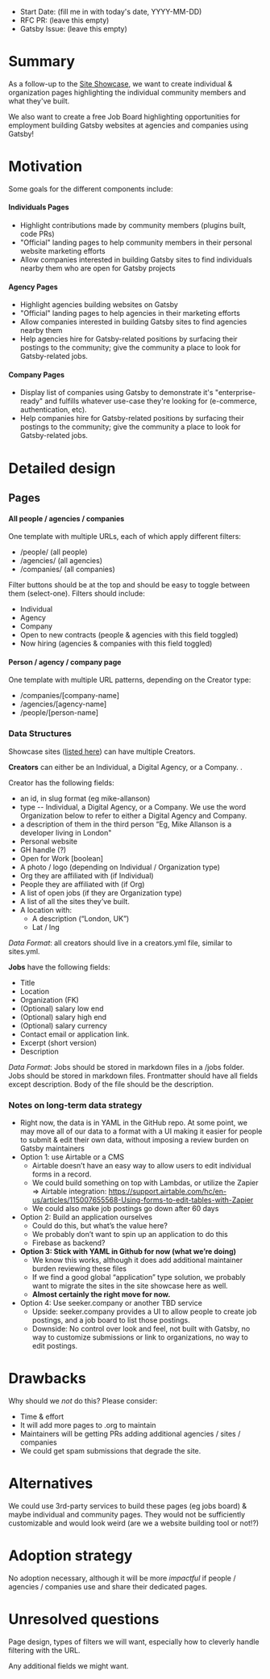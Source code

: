 - Start Date: (fill me in with today's date, YYYY-MM-DD)
- RFC PR: (leave this empty)
- Gatsby Issue: (leave this empty)

# Summary

As a follow-up to the [Site Showcase](https://next.gatsbyjs.org/showcase/), we want to create individual & organization pages highlighting the individual community members and what they've built. 

We also want to create a free Job Board highlighting opportunities for employment building Gatsby websites at agencies and companies using Gatsby!

# Motivation

Some goals for the different components include:

#### Individuals Pages
* Highlight contributions made by community members (plugins built, code PRs)
* "Official" landing pages to help community members in their personal website marketing efforts
* Allow companies interested in building Gatsby sites to find individuals nearby them who are open for Gatsby projects

#### Agency Pages
* Highlight agencies building websites on Gatsby
* "Official" landing pages to help agencies in their marketing efforts
* Allow companies interested in building Gatsby sites to find agencies nearby them
* Help agencies hire for Gatsby-related positions by surfacing their postings to the community; give the community a place to look for Gatsby-related jobs.

#### Company Pages
* Display list of companies using Gatsby to demonstrate it's "enterprise-ready" and fulfills whatever use-case they're looking for (e-commerce, authentication, etc). 
* Help companies hire for Gatsby-related positions by surfacing their postings to the community; give the community a place to look for Gatsby-related jobs.

# Detailed design

## Pages

#### All people / agencies / companies

One template with multiple URLs, each of which apply different filters:
  * /people/ (all people)
  * /agencies/ (all agencies)
  * /companies/ (all companies)

Filter buttons should be at the top and should be easy to toggle between them (select-one). Filters should include:
  * Individual 
  * Agency 
  * Company
  * Open to new contracts (people & agencies with this field toggled)
  * Now hiring (agencies & companies with this field toggled)

#### Person / agency / company page

One template with multiple URL patterns, depending on the Creator type:
  * /companies/[company-name]
  * /agencies/[agency-name]
  * /people/[person-name]


### Data Structures

Showcase sites ([listed here](https://github.com/gatsbyjs/gatsby/blob/master/docs/sites.yml)) can have multiple Creators.

**Creators** can either be an Individual, a Digital Agency, or a Company. . 

Creator has the following fields:
* an id, in slug format (eg mike-allanson)
* type -- Individual, a Digital Agency, or a Company. We use the word Organization below to refer to either a Digital Agency and Company.
* a description of them in the third person “Eg, Mike Allanson is a developer living in London"
* Personal website
* GH handle (?)
* Open for Work [boolean]
* A photo / logo (depending on Individual / Organization type)
* Org they are affiliated with (if Individual)
* People they are affiliated with (if Org)
* A list of open jobs (if they are Organization type)
* A list of all the sites they’ve built.
* A location with:
    * A description (“London, UK”)
    * Lat / lng

_Data Format_: all creators should live in a creators.yml file, similar to sites.yml.

**Jobs** have the following fields:
* Title
* Location
* Organization (FK)
* (Optional) salary low end
* (Optional) salary high end
* (Optional) salary currency
* Contact email or application link. 
* Excerpt (short version)
* Description

_Data Format_: Jobs should be stored in markdown files in a /jobs folder. Jobs should be stored in markdown files. Frontmatter should have all fields except description. Body of the file should be the description. 

### Notes on long-term data strategy
* Right now, the data is in YAML in the GitHub repo. At some point, we may move all of our data to a format with a UI making it easier for people to submit & edit their own data, without imposing a review burden on Gatsby maintainers
* Option 1: use Airtable or a CMS
    * Airtable doesn’t have an easy way to allow users to edit individual forms in a record. 
    * We could build something on top with Lambdas, or utilize the Zapier => Airtable integration: https://support.airtable.com/hc/en-us/articles/115007655568-Using-forms-to-edit-tables-with-Zapier
    * We could also make job postings go down after 60 days
* Option 2: Build an application ourselves
    * Could do this, but what’s the value here?
    * We probably don’t want to spin up an application to do this
    * Firebase as backend?
* **Option 3: Stick with YAML in Github for now (what we’re doing)**
    * We know this works, although it does add additional maintainer burden reviewing these files
    * If we find a good global “application” type solution, we probably want to migrate the sites in the site showcase here as well. 
    * **Almost certainly the right move for now.**
* Option 4: Use seeker.company or another TBD service
    * Upside: seeker.company provides a UI to allow people to create job postings, and a job board to list those postings. 
    * Downside: No control over look and feel, not built with Gatsby, no way to customize submissions or link to organizations, no way to edit postings.
# Drawbacks

Why should we *not* do this? Please consider:

- Time & effort
- It will add more pages to .org to maintain
- Maintainers will be getting PRs adding additional agencies / sites / companies
- We could get spam submissions that degrade the site.

# Alternatives

We could use 3rd-party services to build these pages (eg jobs board) & maybe individual and community pages. They would not be sufficiently customizable and would look weird (are we a website building tool or not!?)

# Adoption strategy

No adoption necessary, although it will be more _impactful_ if people / agencies / companies use and share their dedicated pages.

# Unresolved questions

Page design, types of filters we will want, especially how to cleverly handle filtering with the URL.

Any additional fields we might want.
